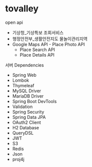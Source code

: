 # tovalley

open api
- 기상청_기상특보 조회서비스
- 행정안전부_생활안전지도 물놀이관리지역
- Google Maps API - Place Photo API
  - Place Search API
  - Place Details API

서버 Dependencies
- Spring Web
- Lombok
- Thymeleaf
- MySQL Driver
- MariaDB Driver
- Spring Boot DevTools
- Validation
- Spring Security
- Spring Data JPA
- OAuth2 Client
- H2 Database
- QueryDSL
- JWT
- S3
- Redis
- Json
- proj4j
